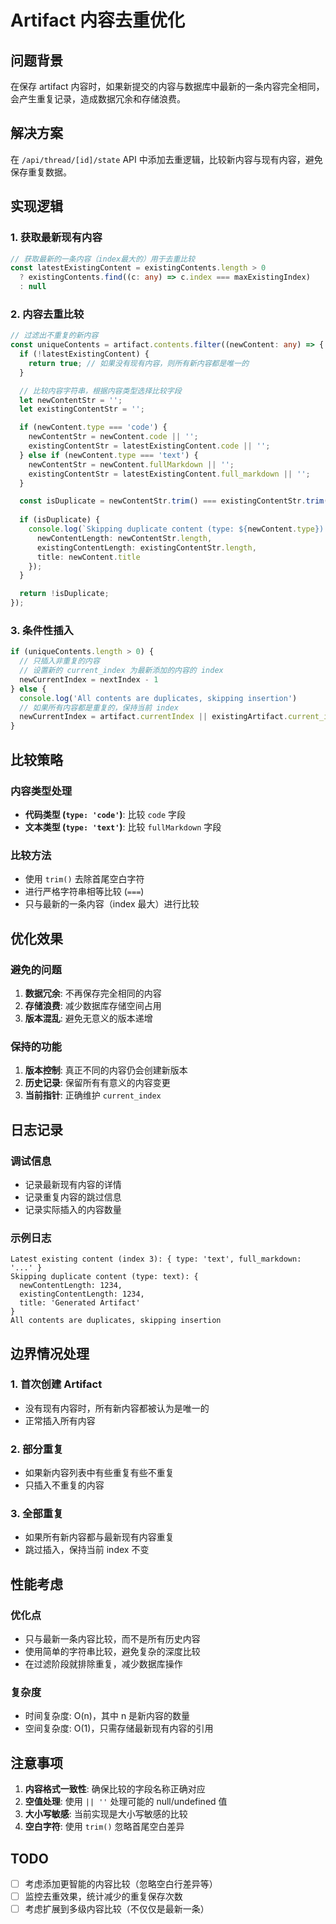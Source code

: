 # Artifact 内容去重优化

## 问题背景
在保存 artifact 内容时，如果新提交的内容与数据库中最新的一条内容完全相同，会产生重复记录，造成数据冗余和存储浪费。

## 解决方案
在 `/api/thread/[id]/state` API 中添加去重逻辑，比较新内容与现有内容，避免保存重复数据。

## 实现逻辑

### 1. 获取最新现有内容
```typescript
// 获取最新的一条内容（index最大的）用于去重比较
const latestExistingContent = existingContents.length > 0 
  ? existingContents.find((c: any) => c.index === maxExistingIndex)
  : null
```

### 2. 内容去重比较
```typescript
// 过滤出不重复的新内容
const uniqueContents = artifact.contents.filter((newContent: any) => {
  if (!latestExistingContent) {
    return true; // 如果没有现有内容，则所有新内容都是唯一的
  }

  // 比较内容字符串，根据内容类型选择比较字段
  let newContentStr = '';
  let existingContentStr = '';

  if (newContent.type === 'code') {
    newContentStr = newContent.code || '';
    existingContentStr = latestExistingContent.code || '';
  } else if (newContent.type === 'text') {
    newContentStr = newContent.fullMarkdown || '';
    existingContentStr = latestExistingContent.full_markdown || '';
  }

  const isDuplicate = newContentStr.trim() === existingContentStr.trim();
  
  if (isDuplicate) {
    console.log(`Skipping duplicate content (type: ${newContent.type}):`, {
      newContentLength: newContentStr.length,
      existingContentLength: existingContentStr.length,
      title: newContent.title
    });
  }

  return !isDuplicate;
});
```

### 3. 条件性插入
```typescript
if (uniqueContents.length > 0) {
  // 只插入非重复的内容
  // 设置新的 current_index 为最新添加的内容的 index
  newCurrentIndex = nextIndex - 1
} else {
  console.log('All contents are duplicates, skipping insertion')
  // 如果所有内容都是重复的，保持当前 index
  newCurrentIndex = artifact.currentIndex || existingArtifact.current_index
}
```

## 比较策略

### 内容类型处理
- **代码类型 (`type: 'code'`)**: 比较 `code` 字段
- **文本类型 (`type: 'text'`)**: 比较 `fullMarkdown` 字段

### 比较方法
- 使用 `trim()` 去除首尾空白字符
- 进行严格字符串相等比较 (`===`)
- 只与最新的一条内容（index 最大）进行比较

## 优化效果

### 避免的问题
1. **数据冗余**: 不再保存完全相同的内容
2. **存储浪费**: 减少数据库存储空间占用
3. **版本混乱**: 避免无意义的版本递增

### 保持的功能
1. **版本控制**: 真正不同的内容仍会创建新版本
2. **历史记录**: 保留所有有意义的内容变更
3. **当前指针**: 正确维护 `current_index`

## 日志记录

### 调试信息
- 记录最新现有内容的详情
- 记录重复内容的跳过信息
- 记录实际插入的内容数量

### 示例日志
```
Latest existing content (index 3): { type: 'text', full_markdown: '...' }
Skipping duplicate content (type: text): {
  newContentLength: 1234,
  existingContentLength: 1234,
  title: 'Generated Artifact'
}
All contents are duplicates, skipping insertion
```

## 边界情况处理

### 1. 首次创建 Artifact
- 没有现有内容时，所有新内容都被认为是唯一的
- 正常插入所有内容

### 2. 部分重复
- 如果新内容列表中有些重复有些不重复
- 只插入不重复的内容

### 3. 全部重复
- 如果所有新内容都与最新现有内容重复
- 跳过插入，保持当前 index 不变

## 性能考虑

### 优化点
- 只与最新一条内容比较，而不是所有历史内容
- 使用简单的字符串比较，避免复杂的深度比较
- 在过滤阶段就排除重复，减少数据库操作

### 复杂度
- 时间复杂度: O(n)，其中 n 是新内容的数量
- 空间复杂度: O(1)，只需存储最新现有内容的引用

## 注意事项

1. **内容格式一致性**: 确保比较的字段名称正确对应
2. **空值处理**: 使用 `|| ''` 处理可能的 null/undefined 值
3. **大小写敏感**: 当前实现是大小写敏感的比较
4. **空白字符**: 使用 `trim()` 忽略首尾空白差异

## TODO

- [ ] 考虑添加更智能的内容比较（忽略空白行差异等）
- [ ] 监控去重效果，统计减少的重复保存次数
- [ ] 考虑扩展到多级内容比较（不仅仅是最新一条） 